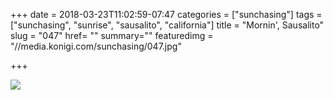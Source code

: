 +++
date = 2018-03-23T11:02:59-07:47
categories = ["sunchasing"]
tags = ["sunchasing", "sunrise", "sausalito", "california"]
title = "Mornin', Sausalito"
slug = "047"
href= ""
summary=""
featuredimg = "//media.konigi.com/sunchasing/047.jpg"

+++

<img src="//media.konigi.com/sunchasing/047.jpg" />